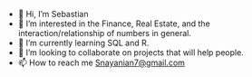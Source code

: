 - 👋 Hi, I’m Sebastian 
- 👀 I’m interested in the Finance, Real Estate, and the interaction/relationship of numbers in general. 
- 🌱 I’m currently learning SQL and R.
- 💞️ I’m looking to collaborate on projects that will help people. 
- 📫 How to reach me Snayanian7@gmail.com

<!---
Sebastian1610/Sebastian1610 is a ✨ special ✨ repository because its `README.md` (this file) appears on your GitHub profile.
You can click the Preview link to take a look at your changes.
--->
